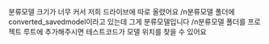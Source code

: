 분류모델 크기가 너무 커서 저희 드라이브에 따로 올렸어요
/n분류모델 폴더에 converted_savedmodel이라고 있는데 그게 분류모델입니다
/n분류모델 폴더를 프로젝트 루트에 추가해주시면 테스트코드가 모델 위치를 찾을 수 있어요
